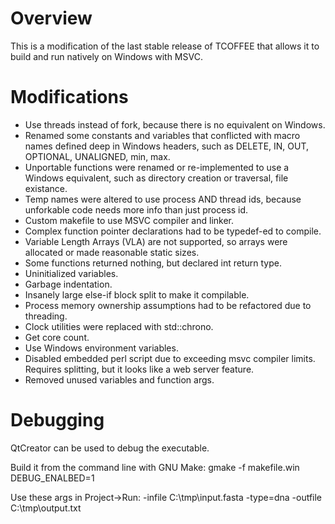 Overview
========

This is a modification of the last stable release of TCOFFEE
that allows it to build and run natively on Windows with MSVC.

Modifications
=============

- Use threads instead of fork, because there is no equivalent on Windows.
- Renamed some constants and variables that conflicted with macro names
  defined deep in Windows headers, such as
  DELETE, IN, OUT, OPTIONAL, UNALIGNED, min, max.
- Unportable functions were renamed or re-implemented to use a Windows equivalent,
  such as directory creation or traversal, file existance.
- Temp names were altered to use process AND thread ids,
  because unforkable code needs more info than just process id.
- Custom makefile to use MSVC compiler and linker.
- Complex function pointer declarations had to be typedef-ed to compile.
- Variable Length Arrays (VLA) are not supported, so arrays
  were allocated or made reasonable static sizes.
- Some functions returned nothing, but declared int return type.
- Uninitialized variables.
- Garbage indentation.
- Insanely large else-if block split to make it compilable.
- Process memory ownership assumptions had to be refactored due to threading.
- Clock utilities were replaced with std::chrono.
- Get core count.
- Use Windows environment variables.
- Disabled embedded perl script due to exceeding msvc compiler limits.
  Requires splitting, but it looks like a web server feature.
- Removed unused variables and function args.

Debugging
=========

QtCreator can be used to debug the executable.

Build it from the command line with GNU Make:
  gmake -f makefile.win DEBUG_ENALBED=1

Use these args in Project->Run:
  -infile C:\tmp\input.fasta -type=dna -outfile C:\tmp\output.txt
